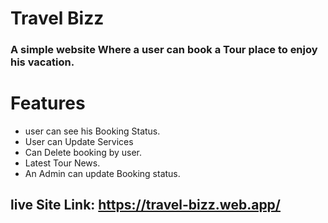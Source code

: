 # Travel Bizz

### A simple website Where a user can book a Tour place to enjoy his vacation.

# Features

- user can see his Booking Status.
- User can Update Services
- Can Delete booking by user.
- Latest Tour News.
- An Admin can update Booking status.

## live Site Link: https://travel-bizz.web.app/
